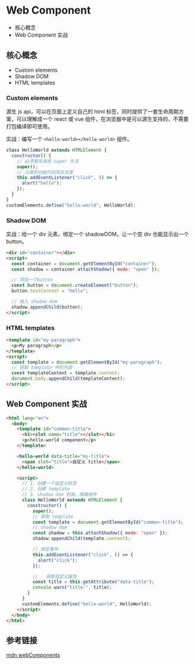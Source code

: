 # Web Component

- 核心概念
- Web Component 实战

## 核心概念

- Custom elements
- Shadow DOM
- HTML templates

### Custom elements

源生 js api，可以在页面上定义自己的 html 标签，同时提供了一套生命周期方案，可以理解成一个 react 或 vue 组件，在浏览器中是可以源生支持的，不需要打包编译即可使用。

实战：编写一个 `<hello-world></hello-world>` 组件。

```js
class HelloWorld extends HTMLElement {
  constructor() {
    // 必须首先调用 super 方法
    super();
    // 元素的功能代码写在这里
    this.addEventListener("click", () => {
      alert("hello");
    });
  }
}
customElements.define("hello-world", HelloWorld);
```

### Shadow DOM

实战：给一个 div 元素，绑定一个 shadowDOM，让一个空 div 也能显示出一个 button。

```html
<div id="container"></div>
<script>
  const container = document.getElementById("container");
  const shadow = container.attachShadow({ mode: "open" });

  // 添加一个button
  const button = document.createElement("button");
  button.textContent = "hello";

  // 插入 shadow dom
  shadow.appendChild(button);
</script>
```

### HTML templates

```html
<template id="my-paragraph">
  <p>My paragraph</p>
</template>
<script>
  const template = document.getElementById("my-paragraph");
  // 获取 template 中的内容
  const templateContent = template.content;
  document.body.appendChild(templateContent);
</script>
```

## Web Component 实战

```html
<html lang="en">
  <body>
    <template id="common-title">
      <h1><slot name="title"></slot></h1>
      <p>hello-world component</p>
    </template>

    <hello-world data-title="my-title">
      <span slot="title">自定义 title</span>
    </hello-world>

    <script>
      // 1、创建一个自定义标签
      // 2、创建 template
      // 3、shadow dom 封装、隔离组件
      class HelloWorld extends HTMLElement {
        constructor() {
          super();
          // 获取 template
          const template = document.getElementById("common-title");
          // shadow dom
          const shadow = this.attachShadow({ mode: "open" });
          shadow.appendChild(template.content);

          // 绑定事件
          this.addEventListener("click", () => {
            alert("click");
          });

          //   获取自定义属性
          const title = this.getAttribute("data-title");
          console.warn("title:", title);
        }
      }
      customElements.define("hello-world", HelloWorld);
    </script>
  </body>
</html>
```

## 参考链接

[mdn webComponents](https://developer.mozilla.org/zh-CN/docs/Web/Web_Components)
